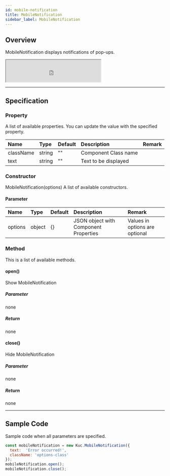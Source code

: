 ```yaml
---
id: mobile-notification
title: MobileNotification
sidebar_label: MobileNotification
---
```


## Overview

MobileNotification displays notifications of pop-ups.

<iframe src="https://kuc-storybook.netlify.app/iframe.html?id=mobile-notification--document" title="mobile notification image" height="70px"></iframe>

---

## Specification

### Property

A list of available properties. You can update the value with the specified property.

| Name | Type | Default | Description | Remark |
| :--- | :--- | :--- | :--- | :--- |
| className | string | ""  | Component Class name | |
| text | string | ""  | Text to be displayed | |

### Constructor

MobileNotification(options)
A list of available constructors.

#### Parameter
| Name | Type | Default | Description | Remark |
| :--- | :--- | :--- | :--- | :--- |
| options | object | {} | JSON object with Component Properties | Values in options are optional |

### Method

This is a list of available methods.

#### open()
Show MobileNotification

##### Parameter
none

##### Return
none

#### close()
Hide MobileNotification

##### Parameter
none

##### Return
none

---
## Sample Code

Sample code when all parameters are specified.

```javascript
const mobileNotification = new Kuc.MobileNotification({
  text:  'Error occurred!',
  className: 'options-class'
});
mobileNotification.open();
mobileNotification.close();
```
